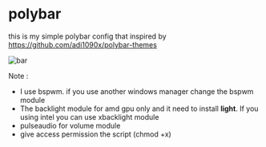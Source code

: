 # polybar
this is my simple polybar config that inspired by https://github.com/adi1090x/polybar-themes

![bar](https://user-images.githubusercontent.com/87349022/127274065-2d7fceaa-7f9b-4171-b24e-749af5b2d1d8.png)

Note :
- I use bspwm. if you use another windows manager change the bspwm module
- The backlight module for amd gpu only and it need to install **light**. If you using intel you can use xbacklight module
- pulseaudio for volume module
- give access permission the script (chmod +x)

